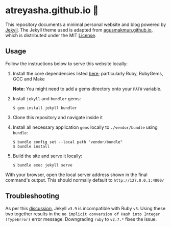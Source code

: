 # atreyasha.github.io :microscope:

This repository documents a minimal personal website and blog powered by [Jekyll](https://jekyllrb.com/). The Jekyll theme used is adapted from [agusmakmun.github.io](https://github.com/agusmakmun/agusmakmun.github.io), which is distributed under the MIT [License](THIRD_PARTY_NOTICES.txt).

## Usage

Follow the instructions below to serve this website locally:

1. Install the core dependencies listed [here](https://jekyllrb.com/docs/installation/); particularly Ruby, RubyGems, GCC and Make

    **Note:** You might need to add a gems directory onto your `PATH` variable.

2. Install `jekyll` and `bundler` gems:

    ```
    $ gem install jekyll bundler
    ```

3. Clone this repository and navigate inside it

4. Install all necessary application `gems` locally to `./vendor/bundle` using `bundle`:

   ```
   $ bundle config set --local path "vendor/bundle"
   $ bundle install
   ```

5. Build the site and serve it locally: 
   ```
   $ bundle exec jekyll serve
   ```

With your browser, open the local server address shown in the final command's output. This should normally default to `http://127.0.0.1:4000/`

## Troubleshooting

As per this [discussion](https://talk.jekyllrb.com/t/error-no-implicit-conversion-of-hash-into-integer/5890/2), Jekyll `v3.9` is incompatible with Ruby `v3`. Using these two together results in the `no implicit conversion of Hash into Integer (TypeError)` error message. Downgrading `ruby` to `v2.7.*` fixes the issue.
